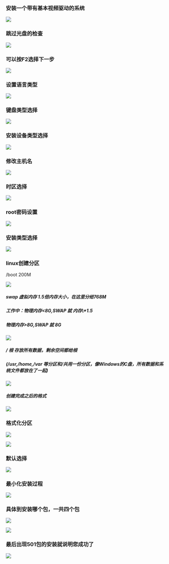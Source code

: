 ### 安装一个带有基本视频驱动的系统

![](/assets/图3-12.png)

### 跳过光盘的检查

![](/assets/图3-13.png)

###  可以按F2选择下一步

![](/assets/图3-14.png)

### 设置语言类型

![](/assets/图3-31.png)

### 键盘类型选择

![](/assets/图3-32.png)

###  安装设备类型选择

![](/assets/图3-15.png)

###  修改主机名

![](/assets/图3-16.png)

###  时区选择

![](/assets/图3-17.png)

###  root密码设置

![](/assets/图3-18.png)

###  安装类型选择

![](/assets/图3-19.png)

### linux创建分区

/boot 200M

![](/assets/图3-20.png)

##### swap  虚拟内存    1.5倍内存大小，在这里分给768M

##### 工作中：物理内存&lt;8G,SWAP 就 内存\\*1.5

##### 物理内存&gt;8G,SWAP 就 8G

![](/assets/图3-21.png)

##### /      根    存放所有数据，剩余空间都给根

##### \(/usr,/home,/var 等分区和/共用一份分区，像Windows的C盘，所有数据和系统文件都放在了一起\)

![](/assets/图3-22.png)

##### 创建完成之后的格式

![](/assets/图3-23.png)

### 格式化分区

![](/assets/图3-24.png)

![](/assets/图3-25.png)

### 默认选择

![](/assets/图3-26.png)

### 最小化安装过程

![](/assets/图3-27.png)

### 具体到安装哪个包，一共四个包

![](/assets/图3-28.png)

![](/assets/图3-29.png)

### 最后出现501包的安装就说明您成功了

![](/assets/图3-30.png)

